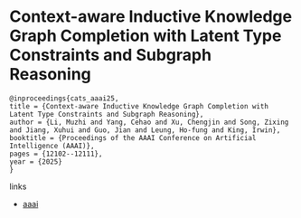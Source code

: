 # Context-aware Inductive Knowledge Graph Completion with Latent Type Constraints and Subgraph Reasoning

```
@inproceedings{cats_aaai25,
title = {Context-aware Inductive Knowledge Graph Completion with Latent Type Constraints and Subgraph Reasoning},
author = {Li, Muzhi and Yang, Cehao and Xu, Chengjin and Song, Zixing and Jiang, Xuhui and Guo, Jian and Leung, Ho-fung and King, Irwin},
booktitle = {Proceedings of the AAAI Conference on Artificial Intelligence (AAAI)},
pages = {12102--12111},
year = {2025}
}
```

links
- [aaai](https://ojs.aaai.org/index.php/AAAI/article/view/33318)
